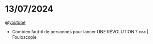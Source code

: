 # 13/07/2024

@[youtube](Y-1qLR2w60M)

- Combien faut-il de personnes pour lancer UNE RÉVOLUTION ? ✊✊✊ | Fouloscopie
